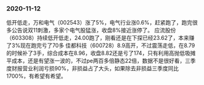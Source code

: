 ### 2020-11-12
低开低走，万和电气（002543）涨了5%，电气行业涨0.6%，赶紧跑了，跑完很多公告说双11刺激，多家个电气股猛涨，收盘8%接近涨停了。
应流股份（603308）持续低开低走，24.00跑了，刚看还是在下探已经23.62了，本来赚了3%现在跑完亏了70多
佳都科技（600728）8.9高开，不过震荡走低，在8.79的时候补了3手，综合成本在8.96，收盘8.82还是亏了174，只有利用高抛低吸摊平成本，还是有望涨一波的，不过pe两百多倍静态22倍，数据不是很好看，三季度财报营业利润亏损90%，非损益占了大头，如果除去非损益三季度同比1700%，有希望有希望。
